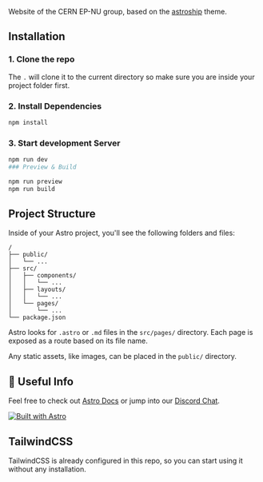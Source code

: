 Website of the CERN EP-NU group, based on the [astroship](https://github.com/surjithctly/astroship.git) theme.
## Installation

### 1. Clone the repo

The `.` will clone it to the current directory so make sure you are inside your project folder first.

### 2. Install Dependencies

```bash
npm install
```
### 3. Start development Server

```bash
npm run dev
### Preview & Build
```
```bash
npm run preview
npm run build
```
## Project Structure

Inside of your Astro project, you'll see the following folders and files:

```
/
├── public/
│   └── ...
├── src/
│   ├── components/
│   │   └── ...
│   ├── layouts/
│   │   └── ...
│   └── pages/
│       └── ...
└── package.json
```

Astro looks for `.astro` or `.md` files in the `src/pages/` directory. Each page is exposed as a route based on its file name.

Any static assets, like images, can be placed in the `public/` directory.

## 👀 Useful Info

Feel free to check out [Astro Docs](https://docs.astro.build) or jump into our [Discord Chat](https://web3templates.com/discord).

[![Built with Astro](https://astro.badg.es/v1/built-with-astro.svg)](https://astro.build)


## TailwindCSS

TailwindCSS is already configured in this repo, so you can start using it without any installation.

